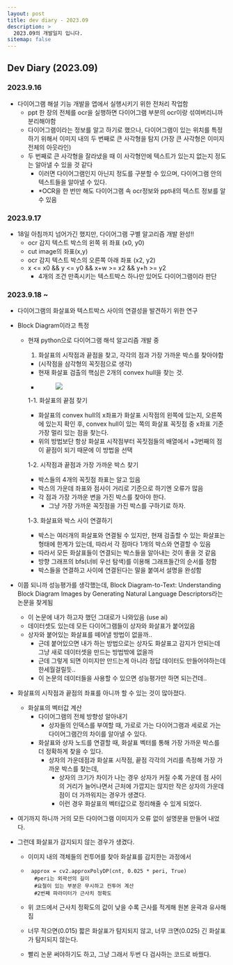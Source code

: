 ```yaml
---
layout: post
title: dev diary - 2023.09
description: >
  2023.09의 개발일지 입니다.
sitemap: false
---
```


## Dev Diary (2023.09)

### 2023.9.16

- 다이어그램 해설 기능 개발을 앱에서 실행시키기 위한 전처리 작업함 
    - ppt 한 장의 전체를 ocr을 실행하면 다이어그램 부분의 ocr이랑 섞여버리니까 분리해야함
    - 다이어그램이라는 정보를 알고 하기로 했으나, 다이어그램이 있는 위치를 특정하기 위해서 이미지 내의 두 번째로 큰 사각형을 탐지 (가장 큰 사각형은 이미지 전체의 아웃라인)
    - 두 번째로 큰 사각형을 잘라냈을 때 이 사각형안에 텍스트가 있는지 없는지 정도는 알아낼 수 있을 것 같다 
        - 이러면 다이어그램인지 아닌지 정도를 구분할 수 있으며, 다이어그램 안의 텍스트들을 알아낼 수 있다.
        - *OCR을 한 번만 해도 다이어그램 속 ocr정보와 ppt내의 텍스트 정보를 알 수 있음

### 2023.9.17

- 18일 아침까지 넘어가긴 했지만, 다이어그램 구별 알고리즘 개발 완성!!
    - ocr 감지 텍스트 박스의 왼쪽 위 좌표 (x0, y0)
    - cut image의 좌표(x,y)
    - ocr 감지 텍스트 박스의 오른쪽 아래 좌표 (x2, y2)
    - x <= x0 && y <= y0 && x+w >= x2 && y+h >= y2
        - 4개의 조건 만족시키는 텍스트박스 하나만 있어도 다이어그램이라 판단

### 2023.9.18 ~

- 다이어그램의 화살표와 텍스트박스 사이의 연결성을 발견하기 위한 연구
- Block Diagram이라고 특정
  - 현재 python으로 다이어그램 해석 알고리즘 개발 중
    1. 화살표의 시작점과 끝점을 찾고, 각각의 점과 가장 가까운 박스를 찾아야함
      - (시작점을 삼각형의 꼭짓점으로 생각)
      - 현재 화살표 검출의 핵심은 2개의 convex hull을 찾는 것.
      - <figure>
        <image src = "/Users/nahyun/Documents/Git/gitBlog/nan0silver.github.io/assets/img/blog/arrow_convexHull_img.png">

    1-1. 화살표의 끝점 찾기
      - 화살표의 convex hull의 x좌표가 화살표 시작점의 왼쪽에 있는지, 오른쪽에 있는지 확인 후, convex hull이 있는 쪽의 화살표 꼭짓점 중 x좌표 기준 가장 멀리 있는 점을 찾는다.
      - 위의 방법보단 항상 화살표 시작점부터 꼭짓점들의 배열에서 +3번째의 점이 끝점이 되기 때문에 이 방법을 선택

    1-2. 시작점과 끝점과 가장 가까운 박스 찾기
      - 박스들의 4개의 꼭짓점 좌표는 알고 있음
      - 박스의 가운데 좌표와 점사이 거리로 기준으로 하기엔 오류가 많음
      - 각 점과 가장 가까운 변을 가진 박스를 찾아야 한다.
        - 그냥 가장 가까운 꼭짓점을 가진 박스를 구하기로 하자.

    1-3. 화살표와 박스 사이 연결하기
      - 박스는 여러개의 화살표와 연결될 수 있지만, 현재 검출할 수 있는 화살표는 형태에 한계가 있는데, 따라서 각 점마다 1개의 박스와 연결할 수 있음
      - 따라서 모든 화살표들이 연결되는 박스들을 알아내는 것이 좋을 것 같음
      - 방향 그래프의 bfs(너비 우선 탐색)를 이용해 그래프들간의 순서를 정함
      - 박스들을 연결하고 사이에 연결된다는 말을 붙여서 설명을 완성함

- 이쯤 되니까 성능평가를 생각했는데, Block Diagram-to-Text: Understanding Block Diagram Images by Generating Natural Language Descriptors라는 논문을 찾게됨
  - 이 논문에 내가 하고자 했던 그대로가 나와있음 (use ai)
  - 데이터셋도 있는데 모든 다이어그램들이 상자와 화살표가 붙어있음
  - 상자와 붙어있는 화살표를 떼어낼 방법이 없을까..
    - 근데 붙어있으면 내가 하는 방법으로는 상자도 화살표고 감지가 안되는데 그냥 새로 데이터셋을 만드는 방법밖에 없을까
    - 근데 그렇게 되면 이미지만 만드는게 아니라 정답 데이터도 만들어야하는데 한세월걸릴듯..
    - 이 논문의 데이터들을 사용할 수 있으면 성능평가만 하면 되는건데..

- 화살표의 시작점과 끝점의 좌표를 아니까 할 수 있는 것이 많아졌다.
  - 화살표의 벡터값 계산
    - 다이어그램의 전체 방향성 알아내기
      - 상자들의 인덱스를 부여할 때, 가로로 가는 다이어그램과 세로로 가는 다이어그램간의 차이를 알아낼 수 있다.
    - 화살표와 상자 노드를 연결할 때, 화살표 벡터를 통해 가장 가까운 박스를 더 정확하게 찾을 수 있다.
      - 상자의 가운데점과 화살표 시작점, 끝점 각각의 거리를 측정해 가장 가까운 박스를 찾는데,
        - 상자의 크기가 차이가 나는 경우 상자가 커질 수록 가운데 점 사이의 거리가 늘어나면서 근처에 가깝지는 않지만 작은 상자의 가운데 점이 더 가까워지는 경우가 생겼다.
        - 이런 경우 화살표의 벡터값으로 정리해줄 수 있게 되었다.
  
- 여기까지 하니까 거의 모든 다이어그램 이미지가 오류 없이 설명문을 만들어 내었다.

- 그런데 화살표가 감지되지 않는 경우가 생겼다. 
  - 이미지 내의 객체들의 컨투어를 찾아 화살표를 감지한는 과정에서
  - <pre><code> approx = cv2.approxPolyDP(cnt, 0.025 * peri, True) 
      #peri는 외곽선의 길이
      #요철이 있는 부분은 무시하고 컨투어 계산
      #2번째 파라미터가 근사치 정확도
    </code></pre>

  - 위 코드에서 근사치 정확도의 값이 낮을 수록 근사를 적게해 원본 윤곽과 유사해짐
  - 너무 작으면(0.015) 짧은 화살표가 탐지되지 않고, 너무 크면(0.025) 긴 화살표가 탐지되지 않는다.

  - 빨리 논문 써야하기도 하고, 그냥 그래서 두번 다 검사하는 코드로 바꿨다.

  